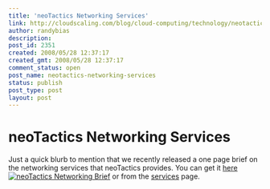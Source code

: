 ```yaml
---
title: 'neoTactics Networking Services'
link: http://cloudscaling.com/blog/cloud-computing/technology/neotactics-networking-services/
author: randybias
description: 
post_id: 2351
created: 2008/05/28 12:37:17
created_gmt: 2008/05/28 12:37:17
comment_status: open
post_name: neotactics-networking-services
status: publish
post_type: post
layout: post
---
```


# neoTactics Networking Services

Just a quick blurb to mention that we recently released a one page brief on the networking services that neoTactics provides. You can get it [here ![neoTactics Networking Brief](http://www.adobe.com/images/pdficon_small.gif)](http://neotactics-collateral.s3.amazonaws.com/neotactics-networking-brief.pdf) or from the [services](http://neotactics.com/services/networks/) page.
